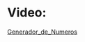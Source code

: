 # Video:
[Generador_de_Numeros](https://drive.google.com/file/d/1W7orVdWWaOqm9yguUIOS755CyNSKDhB7/view?usp=sharing "Generador_de_Numeros")
